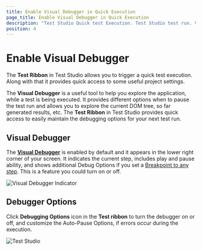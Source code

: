 ```yaml
---
title: Enable Visual Debugger in Quick Execution
page_title: Enable Visual Debugger in Quick Execution
description: "Test Studio Quick test Execution. Test Studio test run. Visual debugger options in Test Studio for quick run. Debug the test during its execution."
position: 4
---
```

# Enable Visual Debugger

The **Test Ribbon** in Test Studio allows you to trigger a quick test execution. Along with that it provides quick access to some useful project settings.

The __Visual Debugger__ is a useful tool to help you explore the application, while a test is being executed. It provides different options when to pause the test run and allows you to explore the current DOM tree, so far generated results, etc. The **Test Ribbon** in Test Studio provides quick access to easily maintain the debugging options for your next test run.

## Visual Debugger

The <a href="/troubleshooting-guide/troubleshooting-tools-tg/using-the-visual-debugger" target="_blank">__Visual Debugger__</a> is enabled by default and it appears in the lower right corner of your screen. It indicates the current step, includes play and pause ability, and shows additional Debug Options if you set a <a href="/features/test-maintenance/steps-pane" target="_blank">Breakpoint to any step</a>. This is a feature you could turn on or off.

![Visual Debugger Indicator][1]

## Debugger Options

Click **Debugging Options** icon in the __Test ribbon__ to turn the debugger on or off, and customize the Auto-Pause Options, if errors occur during the execution.

![Test Studio][2]

[1]: /img/automated-tests/test-execution/quick-run-visual-debugger/fig1.png
[2]: /img/automated-tests/test-execution/quick-run-visual-debugger/fig2.png

